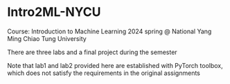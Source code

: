 # Intro2ML-NYCU
Course: Introduction to Machine Learning 2024 spring @ National Yang Ming Chiao Tung University

There are three labs and a final project during the semester

Note that lab1 and lab2 provided here are established with PyTorch toolbox, which does not satisfy the requirements in the original assignments
